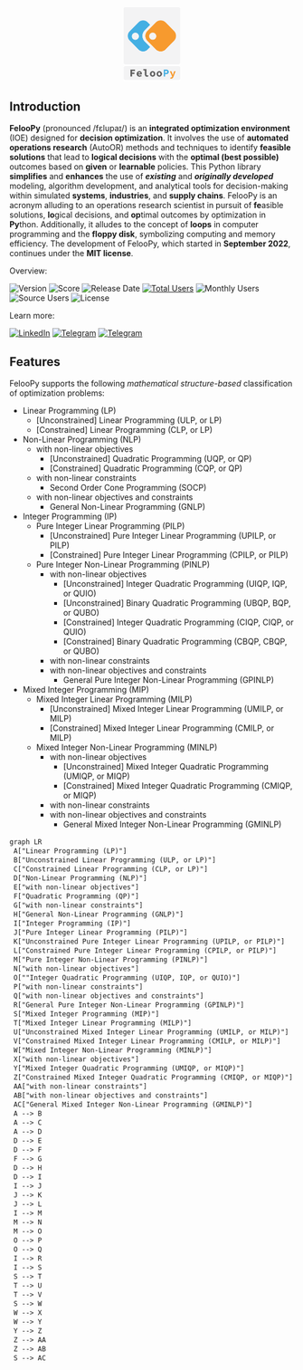 

<p align="center">
   <img src="miscellaneous/logo/logo1.png" width="20%">
</p>


## Introduction

**FelooPy** (pronounced /fɛlupaɪ/) is an **integrated optimization environment** (IOE) designed for **decision optimization**. It involves the use of **automated operations research** (AutoOR) methods and techniques to identify **feasible solutions** that lead to **logical decisions** with the **optimal (best possible)** outcomes based on **given** or **learnable** policies. This Python library **simplifies** and **enhances** the use of **_existing_** and **_originally developed_** modeling, algorithm development, and analytical tools for decision-making within simulated **systems**, **industries**, and **supply chains**. FelooPy is an acronym alluding to an operations research scientist in pursuit of **fe**asible solutions, **lo**gical decisions, and **op**timal outcomes by optimization in **Py**thon. Additionally, it alludes to the concept of **loops** in computer programming and the **floppy disk**, symbolizing computing and memory efficiency. The development of FelooPy, which started in **September 2022**, continues under the **MIT license**.

Overview:

![Version](https://img.shields.io/static/v1?label=version&message=0.2.7&color=darkgreen)
![Score](https://img.shields.io/github/stars/ktafakkori/feloopy?label=score&color=darkgreen)
![Release Date](https://img.shields.io/github/release-date/ktafakkori/feloopy?label=release%20date&color=darkgreen)
[![Total Users](https://static.pepy.tech/personalized-badge/feloopy?period=total&units=international_system&left_color=grey&right_color=blue&left_text=total%20users)](https://pepy.tech/project/feloopy?&left_text=totalusers)
![Monthly Users](https://img.shields.io/pypi/dm/feloopy?label=monthly%20users&color=blue)
![Source Users](https://img.shields.io/github/downloads/ktafakkori/feloopy/total?label=source%20users&color=blue)
![License](https://img.shields.io/static/v1?label=license&message=MIT&color=darkred) 


Learn more:

[![LinkedIn](https://img.shields.io/badge/LinkedIn%20Group%20-blue?&color=darkblue&label=join)](https://www.linkedin.com/groups/12881077/) [![Telegram](https://img.shields.io/badge/Telegram%20Group%20-blue?&color=darkblue&label=join)](https://t.me/feloop_group)
[![Telegram](https://img.shields.io/badge/Instagram%20Page%20-blue?&color=darkblue&label=follow)](https://instagram.com/feloop_page)

## Features

FelooPy supports the following _mathematical structure-based_ classification of optimization problems:

 - Linear Programming (LP)
   - [Unconstrained] Linear Programming (ULP, or LP)
   - [Constrained] Linear Programming (CLP, or LP)
 - Non-Linear Programming (NLP)
   - with non-linear objectives
      - [Unconstrained] Quadratic Programming (UQP, or QP)
      - [Constrained] Quadratic Programming (CQP, or QP)
   - with non-linear constraints
      - Second Order Cone Programming (SOCP)
   - with non-linear objectives and constraints
      - General Non-Linear Programming (GNLP)
- Integer Programming (IP)
   - Pure Integer Linear Programming (PILP)
      - [Unconstrained] Pure Integer Linear Programming (UPILP, or PILP)
      - [Constrained] Pure Integer Linear Programming (CPILP, or PILP)
   - Pure Integer Non-Linear Programming (PINLP)
      - with non-linear objectives
         - [Unconstrained] Integer Quadratic Programming (UIQP, IQP, or QUIO)
         - [Unconstrained] Binary Quadratic Programming (UBQP, BQP, or QUBO)
         - [Constrained] Integer Quadratic Programming (CIQP, CIQP, or QUIO)
         - [Constrained] Binary Quadratic Programming (CBQP, CBQP, or QUBO)
      - with non-linear constraints
      - with non-linear objectives and constraints
         - General Pure Integer Non-Linear Programming (GPINLP)
 - Mixed Integer Programming (MIP)
   - Mixed Integer Linear Programming (MILP)
      - [Unconstrained] Mixed Integer Linear Programming (UMILP, or MILP)
      - [Constrained] Mixed Integer Linear Programming (CMILP, or MILP)
   - Mixed Integer Non-Linear Programming (MINLP)
      - with non-linear objectives
         - [Unconstrained] Mixed Integer Quadratic Programming (UMIQP, or MIQP)
         - [Constrained] Mixed Integer Quadratic Programming (CMIQP, or MIQP)
      - with non-linear constraints
      - with non-linear objectives and constraints
         - General Mixed Integer Non-Linear Programming (GMINLP)

```mermaid
graph LR
 A["Linear Programming (LP)"]
 B["Unconstrained Linear Programming (ULP, or LP)"]
 C["Constrained Linear Programming (CLP, or LP)"]
 D["Non-Linear Programming (NLP)"]
 E["with non-linear objectives"]
 F["Quadratic Programming (QP)"]
 G["with non-linear constraints"]
 H["General Non-Linear Programming (GNLP)"]
 I["Integer Programming (IP)"]
 J["Pure Integer Linear Programming (PILP)"]
 K["Unconstrained Pure Integer Linear Programming (UPILP, or PILP)"]
 L["Constrained Pure Integer Linear Programming (CPILP, or PILP)"]
 M["Pure Integer Non-Linear Programming (PINLP)"]
 N["with non-linear objectives"]
 O[""Integer Quadratic Programming (UIQP, IQP, or QUIO)"]
 P["with non-linear constraints"]
 Q["with non-linear objectives and constraints"]
 R["General Pure Integer Non-Linear Programming (GPINLP)"]
 S["Mixed Integer Programming (MIP)"]
 T["Mixed Integer Linear Programming (MILP)"]
 U["Unconstrained Mixed Integer Linear Programming (UMILP, or MILP)"]
 V["Constrained Mixed Integer Linear Programming (CMILP, or MILP)"]
 W["Mixed Integer Non-Linear Programming (MINLP)"]
 X["with non-linear objectives"]
 Y["Mixed Integer Quadratic Programming (UMIQP, or MIQP)"]
 Z["Constrained Mixed Integer Quadratic Programming (CMIQP, or MIQP)"]
 AA["with non-linear constraints"]
 AB["with non-linear objectives and constraints"]
 AC["General Mixed Integer Non-Linear Programming (GMINLP)"]
 A --> B
 A --> C
 A --> D
 D --> E
 D --> F
 F --> G
 D --> H
 D --> I
 I --> J
 J --> K
 J --> L
 I --> M
 M --> N
 M --> O
 O --> P
 O --> Q
 I --> R
 I --> S
 S --> T
 T --> U
 T --> V
 S --> W
 W --> X
 W --> Y
 Y --> Z
 Z --> AA
 Z --> AB
 S --> AC
```